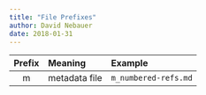 ```yaml
---
title: "File Prefixes"
author: David Nebauer
date: 2018-01-31
---
```


| Prefix |    Meaning    |       Example        |
|:------:|:--------------|:---------------------|
|   m    | metadata file | `m_numbered-refs.md` |
